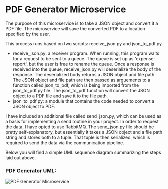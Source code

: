 # PDF Generator Microservice
The purpose of this microservice is to take a JSON object and convert it a PDF file. The microservice will save the converted PDF to a location specified by the user.

This process runs based on two scripts: receive_json.py and json_to_pdf.py. 
- receive_json.py: a receiver program. When running, this program waits for a request to be sent to a queue. The queue is set up as 'expense-report',
  but the user is free to rename the queue. Once a response is received into the queue, receive_json.py will deserialize the body of the response. The deserialized body
  returns a JSON object and file path. The JSON object and file path are then passed as arguements to a function called json_to_pdf, which is being imported from the json_to_pdf.py file.
  The json_to_pdf function will convert the JSON object to a PDF file and save it to the file path.
- json_to_pdf.py: a module that contains the code needed to convert a JSON object to PDF.

I have included an additional file called send_json.py, which can be used as a basis for implementing a send routine in your project. In order to request the data, I have opted to use RabbitMQ. The send_json.py file should be pretty self-explanatory, but essentially it takes a JSON object and a file path string and stores both to a tuple. That tuple is then serialized, which is required to send the data via the communication pipeline.

Below you will find a simple UML sequence diagram summarizing the steps laid out above.

### PDF Generator UML:
![PDF Generator Microservice](https://github.com/Eddywin25/cs361_project/assets/122498237/ffd62757-8952-45e3-ac1f-b6df4385769c)
